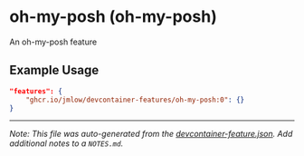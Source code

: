 
# oh-my-posh (oh-my-posh)

An oh-my-posh feature

## Example Usage

```json
"features": {
    "ghcr.io/jmlow/devcontainer-features/oh-my-posh:0": {}
}
```





---

_Note: This file was auto-generated from the [devcontainer-feature.json](https://github.com/jmlow/devcontainer-features/blob/main/src/oh-my-posh/devcontainer-feature.json).  Add additional notes to a `NOTES.md`._

